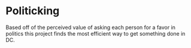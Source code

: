 # Politicking
Based off of the perceived value of asking each person for a favor in politics this project finds the most efficient way to get something done in DC.
